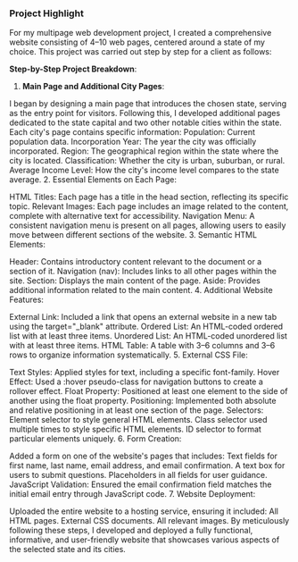 ### Project Highlight
For my multipage web development project, I created a comprehensive website consisting of 4–10 web pages, centered around a state of my choice. This project was carried out step by step for a client as follows:

**Step-by-Step Project Breakdown**:

1. **Main Page and Additional City Pages**:

I began by designing a main page that introduces the chosen state, serving as the entry point for visitors.
Following this, I developed additional pages dedicated to the state capital and two other notable cities within the state. Each city's page contains specific information:
Population: Current population data.
Incorporation Year: The year the city was officially incorporated.
Region: The geographical region within the state where the city is located.
Classification: Whether the city is urban, suburban, or rural.
Average Income Level: How the city's income level compares to the state average.
2. Essential Elements on Each Page:

HTML Titles: Each page has a title in the head section, reflecting its specific topic.
Relevant Images: Each page includes an image related to the content, complete with alternative text for accessibility.
Navigation Menu: A consistent navigation menu is present on all pages, allowing users to easily move between different sections of the website.
3. Semantic HTML Elements:

Header: Contains introductory content relevant to the document or a section of it.
Navigation (nav): Includes links to all other pages within the site.
Section: Displays the main content of the page.
Aside: Provides additional information related to the main content.
4. Additional Website Features:

External Link: Included a link that opens an external website in a new tab using the target="_blank" attribute.
Ordered List: An HTML-coded ordered list with at least three items.
Unordered List: An HTML-coded unordered list with at least three items.
HTML Table: A table with 3–6 columns and 3–6 rows to organize information systematically.
5. External CSS File:

Text Styles: Applied styles for text, including a specific font-family.
Hover Effect: Used a :hover pseudo-class for navigation buttons to create a rollover effect.
Float Property: Positioned at least one element to the side of another using the float property.
Positioning: Implemented both absolute and relative positioning in at least one section of the page.
Selectors:
Element selector to style general HTML elements.
Class selector used multiple times to style specific HTML elements.
ID selector to format particular elements uniquely.
6. Form Creation:

Added a form on one of the website's pages that includes:
Text fields for first name, last name, email address, and email confirmation.
A text box for users to submit questions.
Placeholders in all fields for user guidance.
JavaScript Validation: Ensured the email confirmation field matches the initial email entry through JavaScript code.
7. Website Deployment:

Uploaded the entire website to a hosting service, ensuring it included:
All HTML pages.
External CSS documents.
All relevant images.
By meticulously following these steps, I developed and deployed a fully functional, informative, and user-friendly website that showcases various aspects of the selected state and its cities.
